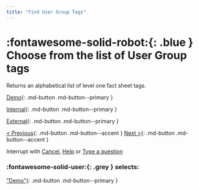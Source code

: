 ```yaml
---
title: "Find User Group Tags"
---
```


# :fontawesome-solid-robot:{: .blue } Choose from the list of User Group tags

Returns an alphabetical list of level one fact sheet tags. 


[Demo](../user-group-found/){: .md-button .md-button--primary }

[Internal](../user-group-found/){: .md-button .md-button--primary }

[External](../user-group-found/){: .md-button .md-button--primary }

[< Previous](){: .md-button .md-button--accent } [Next >](){: .md-button .md-button--accent }

Interrupt with [Cancel](../cancel/), [Help](../help/) or [Type a question]()


### :fontawesome-solid-user:{: .grey } selects:

["Demo"](../user-group-tag-found/){: .md-button .md-button--primary }
